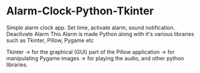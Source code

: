 # Alarm-Clock-Python-Tkinter
Simple alarm clock app. Set time, activate alarm, sound notification. Deactivate Alarm
This Alarm is made Python along with it's various libraries such as Tkinter,  Pillow, Pygame etc

Tkinter  → for the graphical (GUI) part of the
Pillow application  → for manipulating
Pygame images → for playing the audio, and other python libraries.
